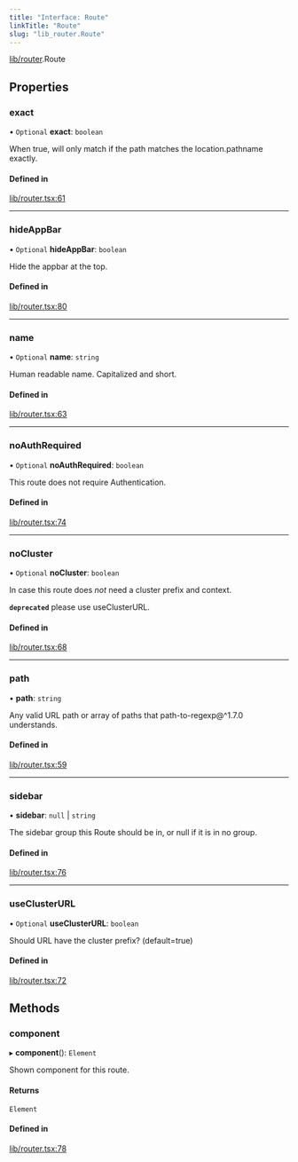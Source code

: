 ```yaml
---
title: "Interface: Route"
linkTitle: "Route"
slug: "lib_router.Route"
---
```


[lib/router](../modules/lib_router.md).Route

## Properties

### exact

• `Optional` **exact**: `boolean`

When true, will only match if the path matches the location.pathname exactly.

#### Defined in

[lib/router.tsx:61](https://github.com/kinvolk/headlamp/blob/ba073244/frontend/src/lib/router.tsx#L61)

___

### hideAppBar

• `Optional` **hideAppBar**: `boolean`

Hide the appbar at the top.

#### Defined in

[lib/router.tsx:80](https://github.com/kinvolk/headlamp/blob/ba073244/frontend/src/lib/router.tsx#L80)

___

### name

• `Optional` **name**: `string`

Human readable name. Capitalized and short.

#### Defined in

[lib/router.tsx:63](https://github.com/kinvolk/headlamp/blob/ba073244/frontend/src/lib/router.tsx#L63)

___

### noAuthRequired

• `Optional` **noAuthRequired**: `boolean`

This route does not require Authentication.

#### Defined in

[lib/router.tsx:74](https://github.com/kinvolk/headlamp/blob/ba073244/frontend/src/lib/router.tsx#L74)

___

### noCluster

• `Optional` **noCluster**: `boolean`

In case this route does *not* need a cluster prefix and context.

**`deprecated`** please use useClusterURL.

#### Defined in

[lib/router.tsx:68](https://github.com/kinvolk/headlamp/blob/ba073244/frontend/src/lib/router.tsx#L68)

___

### path

• **path**: `string`

Any valid URL path or array of paths that path-to-regexp@^1.7.0 understands.

#### Defined in

[lib/router.tsx:59](https://github.com/kinvolk/headlamp/blob/ba073244/frontend/src/lib/router.tsx#L59)

___

### sidebar

• **sidebar**: ``null`` \| `string`

The sidebar group this Route should be in, or null if it is in no group.

#### Defined in

[lib/router.tsx:76](https://github.com/kinvolk/headlamp/blob/ba073244/frontend/src/lib/router.tsx#L76)

___

### useClusterURL

• `Optional` **useClusterURL**: `boolean`

Should URL have the cluster prefix? (default=true)

#### Defined in

[lib/router.tsx:72](https://github.com/kinvolk/headlamp/blob/ba073244/frontend/src/lib/router.tsx#L72)

## Methods

### component

▸ **component**(): `Element`

Shown component for this route.

#### Returns

`Element`

#### Defined in

[lib/router.tsx:78](https://github.com/kinvolk/headlamp/blob/ba073244/frontend/src/lib/router.tsx#L78)
